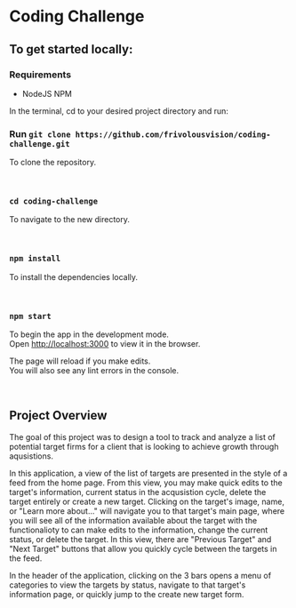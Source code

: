 # Coding Challenge


## To get started locally:

### Requirements

- NodeJS NPM 

In the terminal, cd to your desired project directory and run:

### Run `git clone https://github.com/frivolousvision/coding-challenge.git`

To clone the repository.
<p>&nbsp;</p>

### `cd coding-challenge`

To navigate to the new directory.
<p>&nbsp;</p>

### `npm install`

To install the dependencies locally.
<p>&nbsp;</p>

### `npm start`

To begin the app in the development mode.\
Open [http://localhost:3000](http://localhost:3000) to view it in the browser.

The page will reload if you make edits.\
You will also see any lint errors in the console.
<p>&nbsp;</p>

## Project Overview

The goal of this project was to design a tool to track and analyze a list of potential target firms for a client that is looking to achieve growth through aqusistions.

In this application, a view of the list of targets are presented in the style of a feed from the home page. From this view, you may make quick edits to the target's information, current status in the acqusistion cycle, delete the target entirely or create a new target. Clicking on the target's image, name, or "Learn more about..." will navigate you to that target's main page, where you will see all of the information available about the target with the functionalioty to can make edits to the information, change the current status, or delete the target. In this view, there are "Previous Target" and "Next Target" buttons that allow you quickly cycle between the targets in the feed. 

In the header of the application, clicking on the 3 bars opens a menu of categories to view the targets by status, navigate to that target's information page, or quickly jump to the create new target form.  
